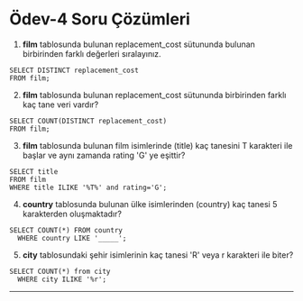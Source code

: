 # Ödev-4 Soru Çözümleri

1. **film** tablosunda bulunan replacement_cost sütununda bulunan birbirinden farklı değerleri sıralayınız.
```
SELECT DISTINCT replacement_cost
FROM film;
```
2. **film** tablosunda bulunan replacement_cost sütununda birbirinden farklı kaç tane veri vardır?
```
SELECT COUNT(DISTINCT replacement_cost)
FROM film;
```
3. **film**  tablosunda bulunan film isimlerinde (title) kaç tanesini T karakteri ile başlar ve aynı zamanda rating 'G' ye eşittir?
```  
SELECT title
FROM film
WHERE title ILIKE '%T%' and rating='G';
```
4. **country** tablosunda bulunan ülke isimlerinden (country) kaç tanesi 5 karakterden oluşmaktadır?
```
SELECT COUNT(*) FROM country
  WHERE country LIKE '_____';
```
5. **city** tablosundaki şehir isimlerinin kaç tanesi 'R' veya r karakteri ile biter?
```
SELECT COUNT(*) from city
  WHERE city ILIKE '%r';
```
---
